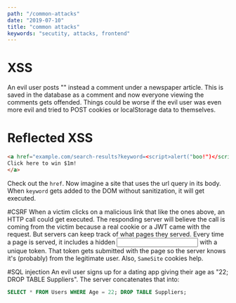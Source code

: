 ```yaml
---
path: "/common-attacks"
date: "2019-07-10"
title: "common attacks"
keywords: "secutity, attacks, frontend"
---
```


# XSS
An evil user posts "<script>alert("you are dumb!")</script>" instead a comment under a newspaper article. This is saved in the database as a comment and now everyone viewing the comments gets offended. Things could be worse if the evil user was even more evil and tried to POST cookies or localStorage data to themselves.

# Reflected XSS
```html
<a href="example.com/search-results?keyword=<script>alert("boo!")</script>">
Click here to win $1m!
</a>
```
Check out the `href`. Now imagine a site that uses the url query in its body. When `keyword` gets added to the DOM without sanitization, it will get executed.

#CSRF
When a victim clicks on a malicious link that like the ones above, an HTTP call could get executed. The responding server will believe the call is coming from the victim because a real cookie or a JWT came with the request. But servers can keep track of what pages they served. Every time a page is served, it includes a hidden <input> with a unique token. That token gets submitted with the page so the server knows it's (probably) from the legitimate user. Also, `SameSite` cookies help.

#SQL injection
An evil user signs up for a dating app giving their age as "22; DROP TABLE Suppliers". The server concatenates that into:
```sql
SELECT * FROM Users WHERE Age = 22; DROP TABLE Suppliers;
```
